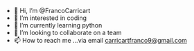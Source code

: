 - 👋 Hi, I’m @FrancoCarricart
- 👀 I’m interested in coding
- 🌱 I’m currently learning python
- 💞️ I’m looking to collaborate on a team
- 📫 How to reach me ...via email carricartfranco9@gmail.com

<!---
FrancoCarricart/FrancoCarricart is a ✨ special ✨ repository because its `README.md` (this file) appears on your GitHub profile.
You can click the Preview link to take a look at your changes.
--->
